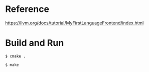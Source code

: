 # Reference 
https://llvm.org/docs/tutorial/MyFirstLanguageFrontend/index.html

# Build and Run 
```shell
$ cmake . 

$ make 
```
